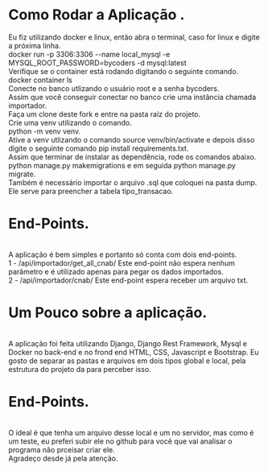 # Como Rodar a Aplicação .

Eu fiz utilizando docker e linux, então abra o terminal, caso for linux e digite a próxima linha.
<br />
docker run -p 3306:3306 --name local_mysql -e MYSQL_ROOT_PASSWORD=bycoders -d mysql:latest
<br />
Verifique se o container está rodando digitando o seguinte comando.
<br />
docker container ls
<br />
Conecte no banco utlizando o usuário root e a senha bycoders.
<br />
Assim que você conseguir conectar no banco crie uma instância chamada importador.
<br />
Faça um clone deste fork e entre na pasta raiz do projeto.
<br />
Crie uma venv utilizando o comando.
<br />
python -m venv venv.
<br />
Ative a venv utlizando o comando source venv/bin/activate e depois disso digite o seguinte comando  pip install requirements.txt.
<br />
Assim que terminar de instalar as dependência, rode os comandos abaixo.
<br />
python manage.py makemigrations e em seguida python manage.py migrate.
<br />
Também é necessário importar o arquivo .sql que coloquei na pasta dump. Ele serve para preencher a tabela tipo_transacao.
<br />

# End-Points.

<br />
A aplicação é bem simples e portanto só conta com dois end-points.
<br />
1 - /api/importador/get_all_cnab/
Este end-point não espera nenhum parâmetro e é utilizado apenas para pegar os dados importados.
<br />
2 - /api/importador/cnab/
Este end-point espera receber um arquivo txt.
<br />


# Um Pouco sobre a aplicação.


<br />
A aplicação foi feita utilizando Django, Django Rest Framework, Mysql e Docker no back-end e no frond end HTML, CSS, Javascript e Bootstrap.
Eu gosto de separar as pastas e arquivos em dois tipos global e local, pela estrutura do projeto da para perceber isso.
<br />

# End-Points.

<br />
O ideal é que tenha um arquivo desse local e um no servidor, mas como é um teste, eu preferi subir ele no github para você que vai analisar o programa não prceisar criar ele.
<br />
Agradeço desde já pela atenção.